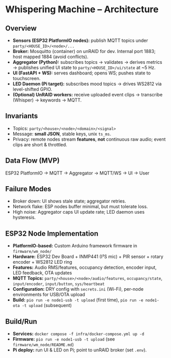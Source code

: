 # Whispering Machine – Architecture

## Overview
- **Sensors (ESP32 PlatformIO nodes):** publish MQTT topics under `party/<HOUSE_ID>/<node>/...`
- **Broker:** Mosquitto (container) on unRAID for dev. Internal port 1883; host mapped 1884 (avoid conflicts).
- **Aggregator (Python):** subscribes topics → validates → derives metrics → publishes unified UI state to `party/<HOUSE_ID>/ui/state` at ~5 Hz.
- **UI (FastAPI + WS):** serves dashboard; opens WS; pushes state to touchscreen.
- **LED Daemon (Pi target):** subscribes mood topics → drives WS2812 via level-shifted GPIO.
- **(Optional) UnRAID workers:** receive uploaded event clips → transcribe (Whisper) → keywords → MQTT.

## Invariants
- Topics: `party/<house>/<node>/<domain>/<signal>`
- Message: **small JSON**, stable keys, unix `ts_ms`.
- Privacy: remote nodes stream **features**, **not** continuous raw audio; event clips are short & throttled.

## Data Flow (MVP)
ESP32 PlatformIO → MQTT → Aggregator → MQTT/WS → UI → User

## Failure Modes
- Broker down: UI shows stale state; aggregator retries.
- Network flake: ESP nodes buffer minimal, but must tolerate loss.
- High noise: Aggregator caps UI update rate; LED daemon uses hysteresis.

## ESP32 Node Implementation
- **PlatformIO-based:** Custom Arduino framework firmware in `firmware/wm_node/`
- **Hardware:** ESP32 Dev Board + INMP441 (I²S mic) + PIR sensor + rotary encoder + WS2812 LED ring
- **Features:** Audio RMS/features, occupancy detection, encoder input, LED feedback, OTA updates
- **MQTT Topics:** `party/<house>/<node>/audio/features`, `occupancy/state`, `input/encoder`, `input/button`, `sys/heartbeat`
- **Configuration:** DRY config with `secrets.ini` (Wi-Fi), per-node environments for USB/OTA upload
- **Build:** `pio run -e node1-usb -t upload` (first time), `pio run -e node1-ota -t upload` (subsequent)

## Build/Run
- **Services:** `docker compose -f infra/docker-compose.yml up -d`
- **Firmware:** `pio run -e node1-usb -t upload` (see `firmware/wm_node/README.md`)
- **Pi deploy:** run UI & LED on Pi; point to unRAID broker (set `.env`).
